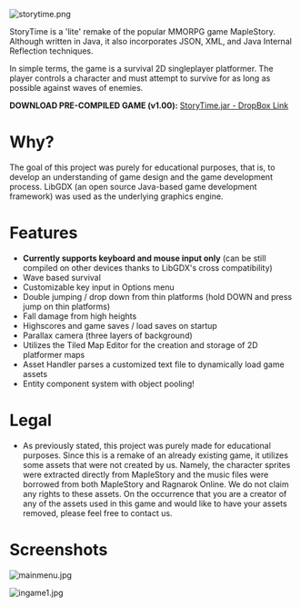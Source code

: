 ![storytime.png](https://bitbucket.org/repo/oX9rLp/images/1026898476-storytime.png)

StoryTime is a 'lite' remake of the popular MMORPG game MapleStory. Although written in Java, it also incorporates JSON, XML, and Java Internal Reflection techniques.

In simple terms, the game is a survival 2D singleplayer platformer. The player controls a character and must attempt to survive for as long as possible against waves of enemies.

**DOWNLOAD PRE-COMPILED GAME (v1.00):** [StoryTime.jar - DropBox Link](https://dl.dropboxusercontent.com/u/36132405/Projects/storytimev100_runnable.zip)

# Why? #
The goal of this project was purely for educational purposes, that is, to develop an understanding of game design and the game development process. LibGDX (an open source Java-based game development framework) was used as the underlying graphics engine.

# Features #
* **Currently supports keyboard and mouse input only** (can be still compiled on other devices thanks to LibGDX's cross compatibility)
* Wave based survival
* Customizable key input in Options menu
* Double jumping / drop down from thin platforms (hold DOWN and press jump on thin platforms)
* Fall damage from high heights
* Highscores and game saves / load saves on startup
* Parallax camera (three layers of background)
* Utilizes the Tiled Map Editor for the creation and storage of 2D platformer maps
* Asset Handler parses a customized text file to dynamically load game assets
* Entity component system with object pooling!

# Legal #
* As previously stated, this project was purely made for educational purposes. Since this is a remake of an already existing game, it utilizes some assets that were not created by us. Namely, the character sprites were extracted directly from MapleStory and the music files were borrowed from both MapleStory and Ragnarok Online. We do not claim any rights to these assets. On the occurrence that you are a creator of any of the assets used in this game and would like to have your assets removed, please feel free to contact us.

# Screenshots #
![mainmenu.jpg](https://bitbucket.org/repo/oX9rLp/images/2742762888-mainmenu.jpg)

![ingame1.jpg](https://bitbucket.org/repo/oX9rLp/images/1668187096-ingame1.jpg)
